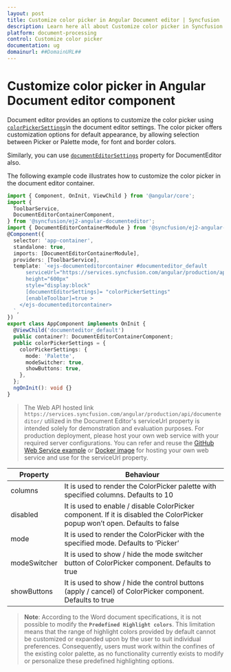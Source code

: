 ```yaml
---
layout: post
title: Customize color picker in Angular Document editor | Syncfusion
description: Learn here all about Customize color picker in Syncfusion Angular Document editor component of Syncfusion Essential JS 2 and more.
platform: document-processing
control: Customize color picker 
documentation: ug
domainurl: ##DomainURL##
---
```


# Customize color picker in Angular Document editor component

Document editor provides an options to customize the color picker using [`colorPickerSettings`](https://ej2.syncfusion.com/angular/documentation/api/document-editor/documentEditorSettingsModel/#colorpickersettings)in the document editor settings. The color picker offers customization options for default appearance, by allowing selection between Picker or Palette mode, for font and border colors.

Similarly, you can use [`documentEditorSettings`](https://ej2.syncfusion.com/angular/documentation/api/document-editor#documenteditorsettings) property for DocumentEditor also.

The following example code illustrates how to customize the color picker in the document editor container.


```typescript
import { Component, OnInit, ViewChild } from '@angular/core';
import {
  ToolbarService,
  DocumentEditorContainerComponent,
} from '@syncfusion/ej2-angular-documenteditor';
import { DocumentEditorContainerModule } from '@syncfusion/ej2-angular-documenteditor';
@Component({
  selector: 'app-container',
  standalone: true,
  imports: [DocumentEditorContainerModule],
  providers: [ToolbarService],
  template: `<ejs-documenteditorcontainer #documenteditor_default 
      serviceUrl="https://services.syncfusion.com/angular/production/api/documenteditor/" 
      height="600px" 
      style="display:block" 
      [documentEditorSettings]= "colorPickerSettings"
      [enableToolbar]=true >
    </ejs-documenteditorcontainer>
  `,
})
export class AppComponent implements OnInit {
  @ViewChild('documenteditor_default')
  public container?: DocumentEditorContainerComponent;
  public colorPickerSettings = {
    colorPickerSettings: {
      mode: 'Palette',
      modeSwitcher: true,
      showButtons: true,
    },
  };
  ngOnInit(): void {}
}
```

> The Web API hosted link `https://services.syncfusion.com/angular/production/api/documenteditor/` utilized in the Document Editor's serviceUrl property is intended solely for demonstration and evaluation purposes. For production deployment, please host your own web service with your required server configurations. You can refer and reuse the [GitHub Web Service example](https://github.com/SyncfusionExamples/EJ2-DocumentEditor-WebServices) or [Docker image](https://hub.docker.com/r/syncfusion/word-processor-server) for hosting your own web service and use for the serviceUrl property.

| Property | Behaviour |
|---|---|
| columns | It is used to render the ColorPicker palette with specified columns. Defaults to 10 |
| disabled | It is used to enable / disable ColorPicker component. If it is disabled the ColorPicker popup won’t open. Defaults to false |
| mode | It is used to render the ColorPicker with the specified mode. Defaults to ‘Picker’ |
| modeSwitcher | It is used to show / hide the mode switcher button of ColorPicker component. Defaults to true |
| showButtons | It is used to show / hide the control buttons (apply / cancel) of ColorPicker component. Defaults to true |


>**Note**: According to the Word document specifications, it is not possible to modify the **`Predefined Highlight colors`**. This limitation means that the range of highlight colors provided by default cannot be customized or expanded upon by the user to suit individual preferences. Consequently, users must work within the confines of the existing color palette, as no functionality currently exists to modify or personalize these predefined highlighting options.
